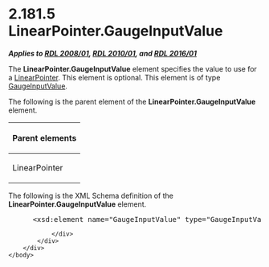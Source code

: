 <html dir="LTR" xmlns:mshelp="http://msdn.microsoft.com/mshelp" xmlns:ddue="http://ddue.schemas.microsoft.com/authoring/2003/5" xmlns:xlink="http://www.w3.org/1999/xlink" xmlns:tool="http://www.microsoft.com/tooltip">
    <head>
        <meta http-equiv="Content-Type" content="text/html; CHARSET=utf-8"></meta>
        <meta name="save" content="history"></meta>
        <title>2.181.5 LinearPointer.GaugeInputValue</title>
        <xml>
            <mshelp:toctitle title="2.181.5 LinearPointer.GaugeInputValue"></mshelp:toctitle>
            <mshelp:rltitle title="[MS-RDL]: LinearPointer.GaugeInputValue"></mshelp:rltitle>
            <mshelp:keyword index="A" term="34b54f2c-4002-41db-83e3-c31602629037"></mshelp:keyword>
            <mshelp:attr name="DCSext.ContentType" value="open specification"></mshelp:attr>
            <mshelp:attr name="AssetID" value="34b54f2c-4002-41db-83e3-c31602629037"></mshelp:attr>
            <mshelp:attr name="TopicType" value="kbRef"></mshelp:attr>
            <mshelp:attr name="DCSext.Title" value="[MS-RDL]: LinearPointer.GaugeInputValue" />
        </xml>
    </head>
    <body>
        <div id="header">
            <h1 class="heading">2.181.5 LinearPointer.GaugeInputValue</h1>
        </div>
        <div id="mainSection">
            <div id="mainBody">
                <div id="allHistory" class="saveHistory"></div>
                <div id="sectionSection0" class="section" name="collapseableSection">
                    

<p><b><i>Applies to </i></b><a href="1e855f94-4617-47e4-b89e-0856c6cb420f.htm"><b><i>RDL 2008/01</i></b></a><b><i>,
</i></b><a href="3428e690-a348-4ec7-8a6a-8efb42d2cdee.htm"><b><i>RDL 2010/01</i></b></a><b><i>,
and </i></b><a href="52ce3983-2bfc-4e72-9359-42aaf5fe4509.htm"><b><i>RDL 2016/01</i></b></a></p>

<p>The <b>LinearPointer.GaugeInputValue</b> element specifies
the value to use for a <a href="19cdf02f-fcd5-41ca-b086-355eedb983b6.htm">LinearPointer</a>.
This element is optional. This element is of type <a href="9463d0dc-2309-420e-994e-47562e7670a1.htm">GaugeInputValue</a>.</p>

<p>The following is the parent element of the <b>LinearPointer.GaugeInputValue</b>
element.</p>

<table>
 <thead>
  <tr>
   <th>
   <p>Parent elements</p>
   </th>
  </tr>
 </thead>
 <tr>
  <td>
  <p>LinearPointer </p>
  </td>
 </tr>
</table>

<p>The following is the XML Schema definition of the <b>LinearPointer.GaugeInputValue</b>
element.</p>

<dl>
<dd>
<div><pre> &lt;xsd:element name=&quot;GaugeInputValue&quot; type=&quot;GaugeInputValueType&quot; minOccurs=&quot;0&quot; /&gt;
</pre></div>
</dd></dl>


                </div>
            </div>
        </div>
    </body>
</html>